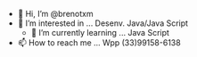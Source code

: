 - 👋 Hi, I’m @brenotxm
- 👀 I’m interested in ... Desenv. Java/Java Script
  - 🌱 I’m currently learning ... Java Script
- 📫 How to reach me ... Wpp (33)99158-6138

<!---
brenotxm/brenotxm is a ✨ special ✨ repository because its `README.md` (this file) appears on your GitHub profile.
You can click the Preview link to take a look at your changes.
--->
